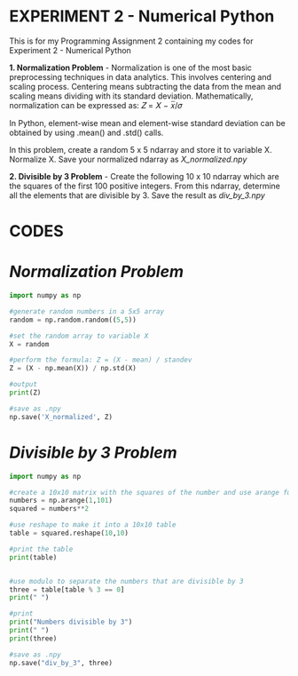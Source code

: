 # EXPERIMENT 2 - Numerical Python

This is for my Programming Assignment 2 containing my codes for Experiment 2 - Numerical Python 

**1. Normalization Problem** - Normalization is one of the most basic preprocessing techniques in
data analytics. This involves centering and scaling process. Centering means subtracting the data from the
mean and scaling means dividing with its standard deviation. Mathematically, normalization can be
expressed as: 𝑍 = 𝑋 − 𝑥̅/𝜎 

In Python, element-wise mean and element-wise standard deviation can be obtained by using .mean() and
.std() calls.

In this problem, create a random 5 x 5 ndarray and store it to variable X. Normalize X. Save your normalized ndarray as *X_normalized.npy*

**2. Divisible by 3 Problem** - Create the following 10 x 10 ndarray which are the squares of the first 100 positive integers. From this ndarray, determine all the elements that are divisible by 3. Save the result as *div_by_3.npy*

# CODES

# *Normalization Problem*

```python
import numpy as np

#generate random numbers in a 5x5 array
random = np.random.random((5,5))

#set the random array to variable X
X = random

#perform the formula: Z = (X - mean) / standev
Z = (X - np.mean(X)) / np.std(X)

#output
print(Z)

#save as .npy
np.save('X_normalized', Z)
```


# *Divisible by 3 Problem*
```python
import numpy as np

#create a 10x10 matrix with the squares of the number and use arange function to limit it from 1-100
numbers = np.arange(1,101)
squared = numbers**2

#use reshape to make it into a 10x10 table
table = squared.reshape(10,10)

#print the table
print(table)


#use modulo to separate the numbers that are divisible by 3
three = table[table % 3 == 0]
print(" ")

#print
print("Numbers divisible by 3")
print(" ")
print(three)

#save as .npy 
np.save("div_by_3", three)
```
